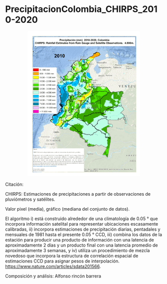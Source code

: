 # PrecipitacionColombia_CHIRPS_2010-2020

<p align="center">
  <img width="360" src="/Gif_Animacion/PrecipitacionColombia_CHIRPS_2010-2020.gif">
</p>

Citación:

CHIRPS: Estimaciones de precipitaciones a partir de observaciones de pluviómetros y satélites.

Valor pixel (media), gráfico (mediana del conjunto de datos).

El algoritmo i) está construido alrededor de una climatología de 0.05 ° que incorpora información satelital para representar ubicaciones escasamente calibradas, ii) incorpora estimaciones de precipitación diarias, pentadales y mensuales de 1981 hasta el presente 0.05 ° CCD, iii) combina los datos de la estación para producir una producto de información con una latencia de aproximadamente 2 días y un producto final con una latencia promedio de aproximadamente 3 semanas, y iv) utiliza un procedimiento de mezcla novedoso que incorpora la estructura de correlación espacial de estimaciones CCD para asignar pesos de interpolación.
 https://www.nature.com/articles/sdata201566.

Composición y análisis:
Alfonso rincón barrera
